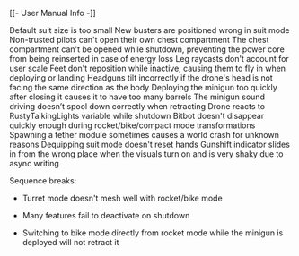 [[- User Manual Info -]]

Default suit size is too small
New busters are positioned wrong in suit mode
Non-trusted pilots can't open their own chest compartment
The chest compartment can't be opened while shutdown, preventing the power core from being reinserted in case of energy loss
Leg raycasts don't account for user scale
Feet don't reposition while inactive, causing them to fly in when deploying or landing
Headguns tilt incorrectly if the drone's head is not facing the same direction as the body
Deploying the minigun too quickly after closing it causes it to have too many barrels
The minigun sound driving doesn’t spool down correctly when retracting
Drone reacts to RustyTalkingLights variable while shutdown
Bitbot doesn't disappear quickly enough during rocket/bike/compact mode transformations
Spawning a tether module sometimes causes a world crash for unknown reasons
Dequipping suit mode doesn't reset hands
Gunshift indicator slides in from the wrong place when the visuals turn on and is very shaky due to async writing

Sequence breaks:
- Turret mode doesn't mesh well with rocket/bike mode
    
- Many features fail to deactivate on shutdown
    
- Switching to bike mode directly from rocket mode while the minigun is deployed will not retract it